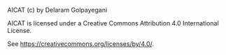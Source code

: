 AICAT (c) by Delaram Golpayegani

AICAT is licensed under a Creative Commons Attribution 4.0 International License.

See <https://creativecommons.org/licenses/by/4.0/>.